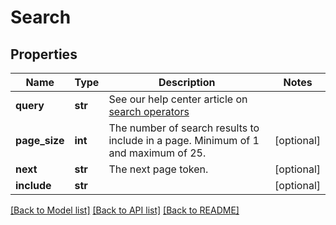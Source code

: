 # Search

## Properties
Name | Type | Description | Notes
------------ | ------------- | ------------- | -------------
**query** | **str** | See our help center article on [search operators](https://help.shortcut.com/hc/en-us/articles/360000046646-Search-Operators) | 
**page_size** | **int** | The number of search results to include in a page. Minimum of 1 and maximum of 25. | [optional] 
**next** | **str** | The next page token. | [optional] 
**include** | **str** |  | [optional] 

[[Back to Model list]](../README.md#documentation-for-models) [[Back to API list]](../README.md#documentation-for-api-endpoints) [[Back to README]](../README.md)

